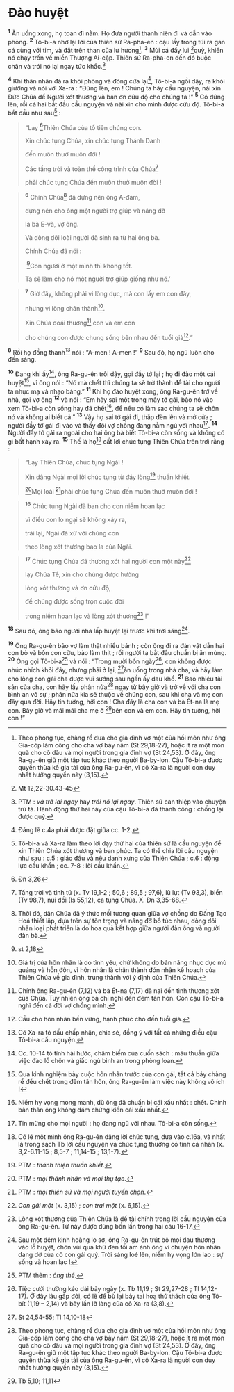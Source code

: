 # Đào huyệt
<sup><b>1</b></sup> Ăn uống xong, họ toan đi nằm. Họ đưa người thanh niên đi và dẫn vào phòng. <sup><b>2</b></sup> Tô-bi-a nhớ lại lời của thiên sứ Ra-pha-en : cậu lấy trong túi ra gan cá cùng với tim, và đặt trên than của lư hương[^1]. <sup><b>3</b></sup> Mùi cá đẩy lui [^1*]quỷ, khiến nó chạy trốn về miền Thượng Ai-cập. Thiên sứ Ra-pha-en đến đó buộc chân và trói nó lại ngay tức khắc.[^2]

<sup><b>4</b></sup> Khi thân nhân đã ra khỏi phòng và đóng cửa lại[^3], Tô-bi-a ngồi dậy, ra khỏi giường và nói với Xa-ra : “Đứng lên, em ! Chúng ta hãy cầu nguyện, nài xin Đức Chúa để Người xót thương và ban ơn cứu độ cho chúng ta !” <sup><b>5</b></sup> Cô đứng lên, rồi cả hai bắt đầu cầu nguyện và nài xin cho mình được cứu độ. Tô-bi-a bắt đầu như sau[^4] : 
> “Lạy [^2*]Thiên Chúa của tổ tiên chúng con.
> 
> Xin chúc tụng Chúa, xin chúc tụng Thánh Danh
> 
> đến muôn thuở muôn đời !
> 
> Các tầng trời và toàn thể công trình của Chúa[^5]
> 
> phải chúc tụng Chúa đến muôn thuở muôn đời !
>


> <sup><b>6</b></sup> Chính Chúa[^6] đã dựng nên ông A-đam,
> 
> dựng nên cho ông một người trợ giúp và nâng đỡ
> 
> là bà E-và, vợ ông.
> 
> Và dòng dõi loài người đã sinh ra từ hai ông bà.
> 
> Chính Chúa đã nói :
> 
> ‘[^3*]Con người ở một mình thì không tốt.
> 
> Ta sẽ làm cho nó một người trợ giúp giống như nó.’
>


> <sup><b>7</b></sup> Giờ đây, không phải vì lòng dục, mà con lấy em con đây,
> 
> nhưng vì lòng chân thành[^7].
> 
> Xin Chúa đoái thương[^8] con và em con
> 
> cho chúng con được chung sống bên nhau đến tuổi già[^9].”
>

<sup><b>8</b></sup> Rồi họ đồng thanh[^10] nói : “A-men ! A-men !” <sup><b>9</b></sup> Sau đó, họ ngủ luôn cho đến sáng.

<sup><b>10</b></sup> Đang khi ấy[^11], ông Ra-gu-ên trỗi dậy, gọi đầy tớ lại ; họ đi đào một cái huyệt[^12], vì ông nói : “Nó mà chết thì chúng ta sẽ trở thành đề tài cho người ta nhục mạ và nhạo báng.” <sup><b>11</b></sup> Khi họ đào huyệt xong, ông Ra-gu-ên trở về nhà, gọi vợ ông <sup><b>12</b></sup> và nói : “Em hãy sai một trong mấy tớ gái, bảo nó vào xem Tô-bi-a còn sống hay đã chết[^13], để nếu có làm sao chúng ta sẽ chôn nó và không ai biết cả.” <sup><b>13</b></sup> Vậy họ sai tớ gái đi, thắp đèn lên và mở cửa ; người đầy tớ gái đi vào và thấy đôi vợ chồng đang nằm ngủ với nhau[^14]. <sup><b>14</b></sup> Người đầy tớ gái ra ngoài cho hai ông bà biết Tô-bi-a còn sống và không có gì bất hạnh xảy ra. <sup><b>15</b></sup> Thế là họ[^15] cất lời chúc tụng Thiên Chúa trên trời rằng : 
> “Lạy Thiên Chúa, chúc tụng Ngài !
> 
> Xin dâng Ngài mọi lời chúc tụng từ đáy lòng[^16] thuần khiết.
> 
> [^17]Mọi loài [^18]phải chúc tụng Chúa đến muôn thuở muôn đời !
>


> <sup><b>16</b></sup> Chúc tụng Ngài đã ban cho con niềm hoan lạc
> 
> vì điều con lo ngại sẽ không xảy ra,
> 
> trái lại, Ngài đã xử với chúng con
> 
> theo lòng xót thương bao la của Ngài.
>


> <sup><b>17</b></sup> Chúc tụng Chúa đã thương xót hai người con một này[^19]
> 
> lạy Chúa Tể, xin cho chúng được hưởng
> 
> lòng xót thương và ơn cứu độ,
> 
> để chúng được sống trọn cuộc đời
> 
> trong niềm hoan lạc và lòng xót thương[^20] !”
>

<sup><b>18</b></sup> Sau đó, ông bảo người nhà lấp huyệt lại trước khi trời sáng[^21].

<sup><b>19</b></sup> Ông Ra-gu-ên bảo vợ làm thật nhiều bánh ; còn ông đi ra đàn vật dẫn hai con bò và bốn con cừu, bảo làm thịt ; rồi người ta bắt đầu chuẩn bị ăn mừng. <sup><b>20</b></sup> Ông gọi Tô-bi-a[^22] và nói : “Trong mười bốn ngày[^23], con không được nhúc nhích khỏi đây, nhưng phải ở lại, [^4*]ăn uống trong nhà cha, và hãy làm cho lòng con gái cha được vui sướng sau ngần ấy đau khổ. <sup><b>21</b></sup> Bao nhiêu tài sản của cha, con hãy lấy phân nửa[^24] ngay từ bây giờ và trở về với cha con bình an vô sự ; phân nửa kia sẽ thuộc về chúng con, sau khi cha và mẹ con đây qua đời. Hãy tin tưởng, hỡi con ! Cha đây là cha con và bà Ét-na là mẹ con. Bây giờ và mãi mãi cha mẹ ở [^5*]bên con và em con. Hãy tin tưởng, hỡi con !”

[^1]: Theo phong tục, chàng rể đưa cho gia đình vợ một của hồi môn như ông Gia-cóp làm công cho cha vợ bảy năm (St 29,18-27), hoặc ít ra một món quà cho cô dâu và mọi người trong gia đình vợ (St 24,53). Ở đây, ông Ra-gu-ên giữ một tập tục khác theo người Ba-by-lon. Cậu Tô-bi-a được quyền thừa kế gia tài của ông Ra-gu-ên, vì cô Xa-ra là người con duy nhất hưởng quyền này (3,15).
[^2]: PTM : <i>và trở lại ngay</i> hay <i>trói nó lại ngay</i>. Thiên sứ can thiệp vào chuyện trừ tà. Hành động thứ hai này của cậu Tô-bi-a đã thành công : chống lại được quỷ.
[^3]: Đáng lẽ c.4a phải được đặt giữa cc. 1-2.
[^4]: Tô-bi-a và Xa-ra làm theo lời dạy thứ hai của thiên sứ là cầu nguyện để xin Thiên Chúa xót thương và ban phúc. Ta có thể chia lời cầu nguyện như sau : c.5 : giáo đầu và nêu danh xưng của Thiên Chúa ; c.6 : động lực cầu khẩn ; cc. 7-8 : lời cầu khẩn.
[^5]: Tầng trời và tinh tú (x. Tv 19,1-2 ; 50,6 ; 89,5 ; 97,6), lũ lụt (Tv 93,3), biển (Tv 98,7), núi đồi (Is 55,12), ca tụng Chúa. X. Đn 3,35-68.
[^6]: Thời đó, dân Chúa đã ý thức mối tương quan giữa vợ chồng do Đấng Tạo Hoá thiết lập, dựa trên sự tôn trọng và nâng đỡ bổ túc nhau, dòng dõi nhân loại phát triển là do hoa quả kết hợp giữa người đàn ông và người đàn bà.
[^7]: Giá trị của hôn nhân là do tình yêu, chứ không do bản năng nhục dục mù quáng và hỗn độn, vì hôn nhân là chân thành đón nhận kế hoạch của Thiên Chúa về gia đình, trung thành với ý định của Thiên Chúa.
[^8]: Chính ông Ra-gu-ên (7,12) và bà Ét-na (7,17) đã nại đến tình thương xót của Chúa. Tuy nhiên ông bà chỉ nghĩ đến đêm tân hôn. Còn cậu Tô-bi-a nghĩ đến cả đời vợ chồng mình.
[^9]: Cầu cho hôn nhân bền vững, hạnh phúc cho đến tuổi già.
[^10]: Cô Xa-ra tỏ dấu chấp nhận, chia sẻ, đồng ý với tất cả những điều cậu Tô-bi-a cầu nguyện.
[^11]: Cc. 10-14 tỏ tính hài hước, châm biếm của cuốn sách : mâu thuẫn giữa việc đào lỗ chôn và giấc ngủ bình an trong phòng loan.
[^12]: Qua kinh nghiệm bảy cuộc hôn nhân trước của con gái, tất cả bảy chàng rể đều chết trong đêm tân hôn, ông Ra-gu-ên làm việc này không vô ích !
[^13]: Niềm hy vọng mong manh, dù ông đã chuẩn bị cái xấu nhất : chết. Chính bản thân ông không dám chứng kiến cái xấu nhất.
[^14]: Tin mừng cho mọi người : họ đang ngủ với nhau. Tô-bi-a còn sống.
[^15]: Có lẽ một mình ông Ra-gu-ên dâng lời chúc tụng, dựa vào c.16a, và nhất là trong sách Tb lời cầu nguyện và chúc tụng thường có tính cá nhân (x. 3,2-6.11-15 ; 8,5-7 ; 11,14-15 ; 13,1-7).
[^16]: PTM : <i>thánh thiện thuần khiết.</i>
[^17]: PTM : <i>mọi thánh nhân và mọi thụ tạo.</i>
[^18]: PTM : <i>mọi thiên sứ và mọi người tuyển chọn</i>.
[^19]: <i>Con gái một</i> (x. 3,15) ; <i>con trai một</i> (x. 6,15).
[^20]: Lòng xót thương của Thiên Chúa là đề tài chính trong lời cầu nguyện của ông Ra-gu-ên. Từ này được dùng bốn lần trong hai câu 16-17.
[^21]: Sau một đêm kinh hoàng lo sợ, ông Ra-gu-ên trút bỏ mọi đau thương vào lỗ huyệt, chôn vùi quá khứ đen tối ám ảnh ông vì chuyện hôn nhân dang dở của cô con gái quý. Trời sáng loé lên, niềm hy vọng lớn lao : sự sống và hoan lạc !
[^22]: PTM thêm : <i>ông thề</i>.
[^23]: Tiệc cưới thường kéo dài bảy ngày (x. Tb 11,19 ; St 29,27-28 ; Tl 14,12-17). Ở đây lâu gấp đôi, có lẽ để bù lại bảy tai hoạ thử thách của ông Tô-bít (1,19 – 2,14) và bảy lần lỡ làng của cô Xa-ra (3,8).
[^24]: Theo phong tục, chàng rể đưa cho gia đình vợ một của hồi môn như ông Gia-cóp làm công cho cha vợ bảy năm (St 29,18-27), hoặc ít ra một món quà cho cô dâu và mọi người trong gia đình vợ (St 24,53). Ở đây, ông Ra-gu-ên giữ một tập tục khác theo người Ba-by-lon. Cậu Tô-bi-a được quyền thừa kế gia tài của ông Ra-gu-ên, vì cô Xa-ra là người con duy nhất hưởng quyền này (3,15).
[^1*]: Mt 12,22-30.43-45
[^2*]: Đn 3,26
[^3*]: st 2,18
[^4*]: St 24,54-55; Tl 14,10-18
[^5*]: Tb 5,10; 11,11
